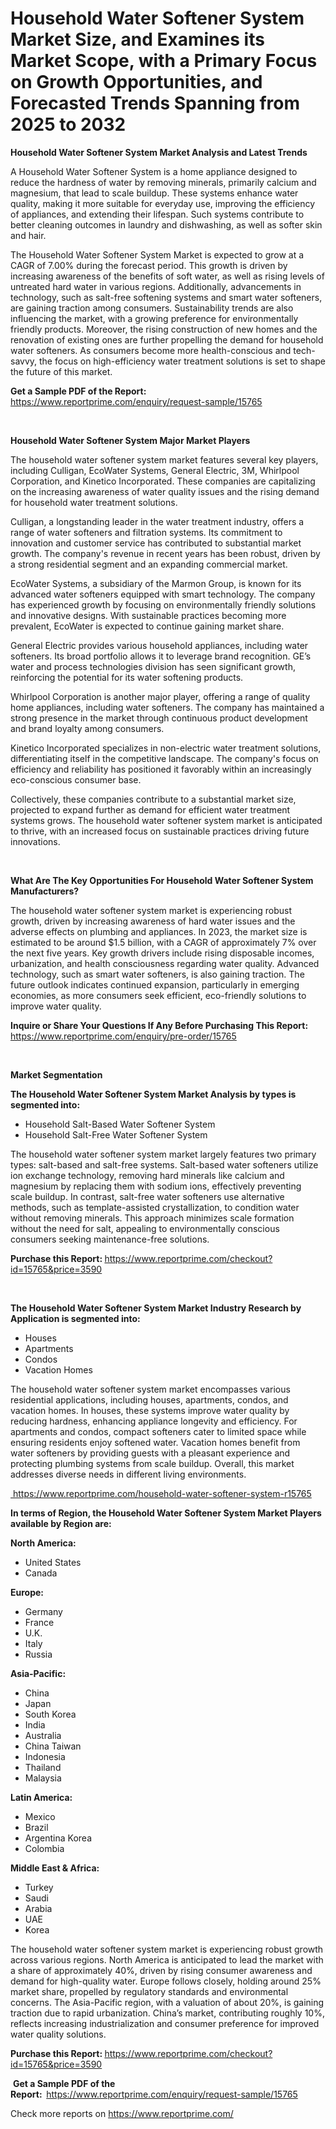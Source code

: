 <p><h1>Household Water Softener System Market Size, and Examines its Market Scope, with a Primary Focus on Growth Opportunities, and Forecasted Trends Spanning from 2025 to 2032</h1></p><p><strong>Household Water Softener System Market Analysis and Latest Trends</strong></p>
<p><p>A Household Water Softener System is a home appliance designed to reduce the hardness of water by removing minerals, primarily calcium and magnesium, that lead to scale buildup. These systems enhance water quality, making it more suitable for everyday use, improving the efficiency of appliances, and extending their lifespan. Such systems contribute to better cleaning outcomes in laundry and dishwashing, as well as softer skin and hair.</p><p>The Household Water Softener System Market is expected to grow at a CAGR of 7.00% during the forecast period. This growth is driven by increasing awareness of the benefits of soft water, as well as rising levels of untreated hard water in various regions. Additionally, advancements in technology, such as salt-free softening systems and smart water softeners, are gaining traction among consumers. Sustainability trends are also influencing the market, with a growing preference for environmentally friendly products. Moreover, the rising construction of new homes and the renovation of existing ones are further propelling the demand for household water softeners. As consumers become more health-conscious and tech-savvy, the focus on high-efficiency water treatment solutions is set to shape the future of this market.</p></p>
<p><strong>Get a Sample PDF of the Report:&nbsp;</strong> <a href="https://www.reportprime.com/enquiry/request-sample/15765?utm_campaign=2454&utm_medium=2&utm_source=Github&utm_content=ia&utm_term=20032025&utm_id=household-water-softener-system">https://www.reportprime.com/enquiry/request-sample/15765</a></p>
<p>&nbsp;</p>
<p><strong>Household Water Softener System Major Market Players</strong></p>
<p><p>The household water softener system market features several key players, including Culligan, EcoWater Systems, General Electric, 3M, Whirlpool Corporation, and Kinetico Incorporated. These companies are capitalizing on the increasing awareness of water quality issues and the rising demand for household water treatment solutions.</p><p>Culligan, a longstanding leader in the water treatment industry, offers a range of water softeners and filtration systems. Its commitment to innovation and customer service has contributed to substantial market growth. The company's revenue in recent years has been robust, driven by a strong residential segment and an expanding commercial market.</p><p>EcoWater Systems, a subsidiary of the Marmon Group, is known for its advanced water softeners equipped with smart technology. The company has experienced growth by focusing on environmentally friendly solutions and innovative designs. With sustainable practices becoming more prevalent, EcoWater is expected to continue gaining market share.</p><p>General Electric provides various household appliances, including water softeners. Its broad portfolio allows it to leverage brand recognition. GE’s water and process technologies division has seen significant growth, reinforcing the potential for its water softening products.</p><p>Whirlpool Corporation is another major player, offering a range of quality home appliances, including water softeners. The company has maintained a strong presence in the market through continuous product development and brand loyalty among consumers.</p><p>Kinetico Incorporated specializes in non-electric water treatment solutions, differentiating itself in the competitive landscape. The company's focus on efficiency and reliability has positioned it favorably within an increasingly eco-conscious consumer base.</p><p>Collectively, these companies contribute to a substantial market size, projected to expand further as demand for efficient water treatment systems grows. The household water softener system market is anticipated to thrive, with an increased focus on sustainable practices driving future innovations.</p></p>
<p>&nbsp;</p>
<p><strong>What Are The Key Opportunities For Household Water Softener System Manufacturers?</strong></p>
<p><p>The household water softener system market is experiencing robust growth, driven by increasing awareness of hard water issues and the adverse effects on plumbing and appliances. In 2023, the market size is estimated to be around $1.5 billion, with a CAGR of approximately 7% over the next five years. Key growth drivers include rising disposable incomes, urbanization, and health consciousness regarding water quality. Advanced technology, such as smart water softeners, is also gaining traction. The future outlook indicates continued expansion, particularly in emerging economies, as more consumers seek efficient, eco-friendly solutions to improve water quality.</p></p>
<p><strong>Inquire or Share Your Questions If Any Before Purchasing This Report:</strong> <a href="https://www.reportprime.com/enquiry/pre-order/15765?utm_campaign=2454&utm_medium=2&utm_source=Github&utm_content=ia&utm_term=20032025&utm_id=household-water-softener-system">https://www.reportprime.com/enquiry/pre-order/15765</a></p>
<p>&nbsp;</p>
<p><strong>Market Segmentation</strong></p>
<p><strong>The Household Water Softener System Market Analysis by types is segmented into:</strong></p>
<p><ul><li>Household Salt-Based Water Softener System</li><li>Household Salt-Free Water Softener System</li></ul></p>
<p><p>The household water softener system market largely features two primary types: salt-based and salt-free systems. Salt-based water softeners utilize ion exchange technology, removing hard minerals like calcium and magnesium by replacing them with sodium ions, effectively preventing scale buildup. In contrast, salt-free water softeners use alternative methods, such as template-assisted crystallization, to condition water without removing minerals. This approach minimizes scale formation without the need for salt, appealing to environmentally conscious consumers seeking maintenance-free solutions.</p></p>
<p><strong>Purchase this Report:&nbsp;</strong><a href="https://www.reportprime.com/checkout?id=15765&price=3590&utm_campaign=2454&utm_medium=2&utm_source=Github&utm_content=ia&utm_term=20032025&utm_id=household-water-softener-system">https://www.reportprime.com/checkout?id=15765&price=3590</a></p>
<p>&nbsp;</p>
<p><strong>The Household Water Softener System Market Industry Research by Application is segmented into:</strong></p>
<p><ul><li>Houses</li><li>Apartments</li><li>Condos</li><li>Vacation Homes</li></ul></p>
<p><p>The household water softener system market encompasses various residential applications, including houses, apartments, condos, and vacation homes. In houses, these systems improve water quality by reducing hardness, enhancing appliance longevity and efficiency. For apartments and condos, compact softeners cater to limited space while ensuring residents enjoy softened water. Vacation homes benefit from water softeners by providing guests with a pleasant experience and protecting plumbing systems from scale buildup. Overall, this market addresses diverse needs in different living environments.</p></p>
<p><a href="https://www.reportprime.com/household-water-softener-system-r15765?utm_campaign=2454&utm_medium=2&utm_source=Github&utm_content=ia&utm_term=20032025&utm_id=household-water-softener-system">&nbsp;https://www.reportprime.com/household-water-softener-system-r15765</a></p>
<p><strong>In terms of Region, the Household Water Softener System Market Players available by Region are:</strong></p>
<p>
    <p> <strong> North America: </strong>
        <ul>
            <li>United States</li>
            <li>Canada</li>
        </ul>
        </p> 
    <p> <strong> Europe: </strong>
        <ul>
            <li>Germany</li>
            <li>France</li>
            <li>U.K.</li>
            <li>Italy</li>
            <li>Russia</li>
        </ul>
        </p> 
    <p> <strong> Asia-Pacific: </strong>
        <ul>
            <li>China</li>
            <li>Japan</li>
            <li>South Korea</li>
            <li>India</li>
            <li>Australia</li>
            <li>China Taiwan</li>
            <li>Indonesia</li>
            <li>Thailand</li>
            <li>Malaysia</li>
        </ul>
        </p> 
    <p> <strong> Latin America: </strong>
        <ul>
            <li>Mexico</li>
            <li>Brazil</li>
            <li>Argentina Korea</li>
            <li>Colombia</li>
        </ul>
        </p> 
    <p> <strong> Middle East & Africa: </strong>
        <ul>
            <li>Turkey</li>
            <li>Saudi</li>
            <li>Arabia</li>
            <li>UAE</li>
            <li>Korea</li>
        </ul>
    </p>
    </p>
<p><p>The household water softener system market is experiencing robust growth across various regions. North America is anticipated to lead the market with a share of approximately 40%, driven by rising consumer awareness and demand for high-quality water. Europe follows closely, holding around 25% market share, propelled by regulatory standards and environmental concerns. The Asia-Pacific region, with a valuation of about 20%, is gaining traction due to rapid urbanization. China’s market, contributing roughly 10%, reflects increasing industrialization and consumer preference for improved water quality solutions.</p></p>
<p><strong>Purchase this Report: </strong><a href="https://www.reportprime.com/checkout?id=15765&price=3590&utm_campaign=2454&utm_medium=2&utm_source=Github&utm_content=ia&utm_term=20032025&utm_id=household-water-softener-system">https://www.reportprime.com/checkout?id=15765&price=3590</a></p>
<p>&nbsp;<strong>Get a Sample PDF of the Report:&nbsp;&nbsp;</strong><a href="https://www.reportprime.com/enquiry/request-sample/15765?utm_campaign=2454&utm_medium=2&utm_source=Github&utm_content=ia&utm_term=20032025&utm_id=household-water-softener-system">https://www.reportprime.com/enquiry/request-sample/15765</a></p>
<p><strong></strong></p>
<p>Check more reports on <a href="https://www.reportprime.com/?utm_campaign=2454&utm_medium=2&utm_source=Github&utm_content=ia&utm_term=20032025&utm_id=household-water-softener-system">https://www.reportprime.com/</a></p>